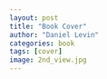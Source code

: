 ```yaml
---
layout: post
title: "Book Cover"
author: "Daniel Levin"
categories: book
tags: [cover]
image: 2nd_view.jpg
---
```


